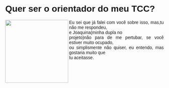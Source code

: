 <!DOCTYPE html>
<html>
  <head>
  </head>
    <body>
      <style>
        body{
        background-color(grey);
        }
         #titulo{
        font-family:arial;
        background-color(grey);
        }
        #paragrafo{
        font-family:arial;
        fonte-size:20px;
       }
      </style>
      <h1 id="titulo">Quer ser o orientador do meu TCC? </h1>
      <img src="https://media1.tenor.com/images/9187a7bea0600ed2ae6a9cddfa4e906f/tenor.gif?itemid=5751222" width="200px" height="200px" align="left"/>
      <p id="paragrafo" align="justify">Eu sei que já falei com você sobre isso, mas,tu 
                        não me respondeu,<br>
                        e Joaquina(minha dupla no<br>
                        projeto)não para de me pertubar, se você estiver muito ocupado,<br>
                        ou simplismente não quiser, eu entendo, mas gostaria muito que<br>
                        tu aceitasse.</p> 
    </body>
<html>  
